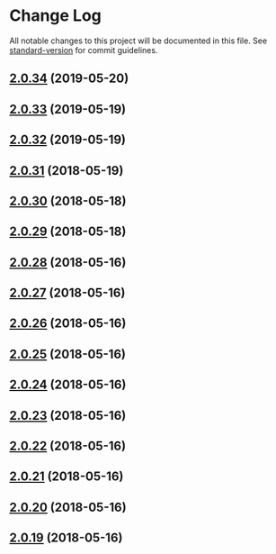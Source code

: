 # Change Log

All notable changes to this project will be documented in this file. See [standard-version](https://github.com/conventional-changelog/standard-version) for commit guidelines.

<a name="2.0.34"></a>
## [2.0.34](https://github.com/rainlst/neuron-fiber/compare/v2.0.33...v2.0.34) (2019-05-20)



<a name="2.0.33"></a>
## [2.0.33](https://github.com/rainlst/neuron-fiber/compare/v2.0.32...v2.0.33) (2019-05-19)



<a name="2.0.32"></a>
## [2.0.32](https://github.com/rainlst/neuron-fiber/compare/v2.0.31...v2.0.32) (2019-05-19)



<a name="2.0.31"></a>
## [2.0.31](https://github.com/rainlst/neuron-fiber/compare/v2.0.30...v2.0.31) (2018-05-19)



<a name="2.0.30"></a>
## [2.0.30](https://github.com/rainlst/neuron-fiber/compare/v2.0.29...v2.0.30) (2018-05-18)



<a name="2.0.29"></a>
## [2.0.29](https://github.com/rainlst/neuron-fiber/compare/v2.0.28...v2.0.29) (2018-05-18)



<a name="2.0.28"></a>
## [2.0.28](https://github.com/rainlst/neuron-fiber/compare/v2.0.27...v2.0.28) (2018-05-16)



<a name="2.0.27"></a>
## [2.0.27](https://github.com/rainlst/neuron-fiber/compare/v2.0.26...v2.0.27) (2018-05-16)



<a name="2.0.26"></a>
## [2.0.26](https://github.com/rainlst/neuron-fiber/compare/v2.0.25...v2.0.26) (2018-05-16)



<a name="2.0.25"></a>
## [2.0.25](https://github.com/rainlst/neuron-fiber/compare/v2.0.24...v2.0.25) (2018-05-16)



<a name="2.0.24"></a>
## [2.0.24](https://github.com/rainlst/neuron-fiber/compare/v2.0.23...v2.0.24) (2018-05-16)



<a name="2.0.23"></a>
## [2.0.23](https://github.com/rainlst/neuron-fiber/compare/v2.0.22...v2.0.23) (2018-05-16)



<a name="2.0.22"></a>
## [2.0.22](https://github.com/rainlst/neuron-fiber/compare/v2.0.21...v2.0.22) (2018-05-16)



<a name="2.0.21"></a>
## [2.0.21](https://github.com/rainlst/neuron-fiber/compare/v2.0.20...v2.0.21) (2018-05-16)



<a name="2.0.20"></a>
## [2.0.20](https://github.com/rainlst/neuron-fiber/compare/v2.0.19...v2.0.20) (2018-05-16)



<a name="2.0.19"></a>
## [2.0.19](https://github.com/rainlst/neuron-fiber/compare/v2.0.11...v2.0.19) (2018-05-16)
